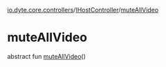 [io.dyte.core.controllers](../index.md)/[IHostController](index.md)/[muteAllVideo](mute-all-video.md)

# muteAllVideo


abstract fun [muteAllVideo](mute-all-video.md)()
